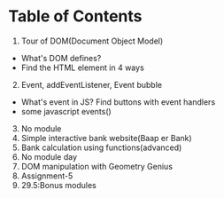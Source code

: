 # Table of Contents
1. Tour of DOM(Document Object Model)
- What's DOM defines?
- Find the HTML element in 4 ways
2. Event, addEventListener, Event bubble
- What's event in JS? Find buttons with event handlers
- some javascript events()
3. No module
4. Simple interactive bank website(Baap er Bank)
5. Bank calculation using functions(advanced)
6. No module day
7. DOM manipulation with Geometry Genius
8. Assignment-5
9. 29.5:Bonus modules 

